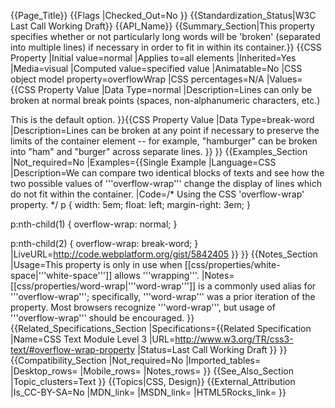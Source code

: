{{Page_Title}}
{{Flags
|Checked_Out=No
}}
{{Standardization_Status|W3C Last Call Working Draft}}
{{API_Name}}
{{Summary_Section|This property specifies whether or not particularly long words will be 'broken' (separated into multiple lines) if necessary in order to fit in within its container.}}
{{CSS Property
|Initial value=normal
|Applies to=all elements
|Inherited=Yes
|Media=visual
|Computed value=specified value
|Animatable=No
|CSS object model property=overflowWrap
|CSS percentages=N/A
|Values={{CSS Property Value
|Data Type=normal
|Description=Lines can only be broken at normal break points (spaces, non-alphanumeric characters, etc.)

This is the default option.
}}{{CSS Property Value
|Data Type=break-word
|Description=Lines can be broken at any point if necessary to preserve the limits of the container element -- for example, "hamburger" can be broken into "ham" and "burger" across separate lines.
}}
}}
{{Examples_Section
|Not_required=No
|Examples={{Single Example
|Language=CSS
|Description=We can compare two identical blocks of texts and see how the two possible values of '''overflow-wrap''' change the display of lines which do not fit within the container.
|Code=/* Using the CSS 'overflow-wrap' property. */
p {
	width: 5em;
	float: left;
	margin-right: 3em;
}

p:nth-child(1) {
	overflow-wrap: normal;
}

p:nth-child(2) {
	overflow-wrap: break-word;
}
|LiveURL=http://code.webplatform.org/gist/5842405
}}
}}
{{Notes_Section
|Usage=This property is only in use when [[css/properties/white-space|'''white-space''']] allows '''wrapping'''.
|Notes=[[css/properties/word-wrap|'''word-wrap''']] is a commonly used alias for '''overflow-wrap'''; specifically, '''word-wrap''' was a prior iteration of the property.  Most browsers recognize '''word-wrap''', but usage of '''overflow-wrap''' should be encouraged.
}}
{{Related_Specifications_Section
|Specifications={{Related Specification
|Name=CSS Text Module Level 3
|URL=http://www.w3.org/TR/css3-text/#overflow-wrap-property
|Status=Last Call Working Draft
}}
}}
{{Compatibility_Section
|Not_required=No
|Imported_tables=
|Desktop_rows=
|Mobile_rows=
|Notes_rows=
}}
{{See_Also_Section
|Topic_clusters=Text
}}
{{Topics|CSS, Design}}
{{External_Attribution
|Is_CC-BY-SA=No
|MDN_link=
|MSDN_link=
|HTML5Rocks_link=
}}